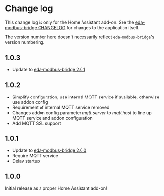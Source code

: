 # Change log

This change log is only for the Home Assistant add-on. See the
[eda-modbus-bridge CHANGELOG](https://github.com/Jalle19/eda-modbus-bridge/blob/master/CHANGELOG.md) for changes to the
application itself.

The version number here doesn't necessarily reflect `eda-modbus-bridge`'s version numbering.

## 1.0.3
- Update to [eda-modbus-bridge 2.0.1](https://github.com/Jalle19/eda-modbus-bridge/releases/tag/2.0.1)

## 1.0.2

- Simplify configuration, use internal MQTT service if available, otherwise use addon config
- Requirement of internal MQTT service removed
- Changes addon config parameter *mqtt.server* to *mqtt.host* to line up MQTT service and addon configuration
- Add MQTT SSL support

## 1.0.1

- Update to [eda-modbus-bridge 2.0.0](https://github.com/Jalle19/eda-modbus-bridge/releases/tag/2.0.0)
- Require MQTT service
- Delay startup

## 1.0.0

Initial release as a proper Home Assistant add-on!
